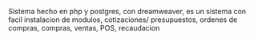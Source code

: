 Sistema hecho en php y postgres, con dreamweaver, es un sistema con facil instalacion de modulos, cotizaciones/ presupuestos, ordenes de compras, compras, ventas, POS, recaudacion